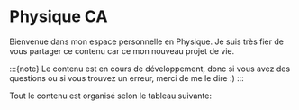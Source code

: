 # Physique CA

Bienvenue dans mon espace personnelle en Physique. Je suis très fier de vous partager ce contenu car ce mon nouveau projet de vie.

:::{note}
Le contenu est en cours de développement, donc si vous avez des questions ou si vous trouvez un erreur, merci de me le dire :)
:::

Tout le contenu est organisé selon le tableau suivante:

```{tableofcontents}
```



